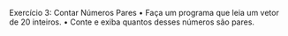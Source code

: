 Exercício 3: Contar Números Pares
• Faça um programa que leia um vetor de 20 inteiros.
• Conte e exiba quantos desses números são pares.